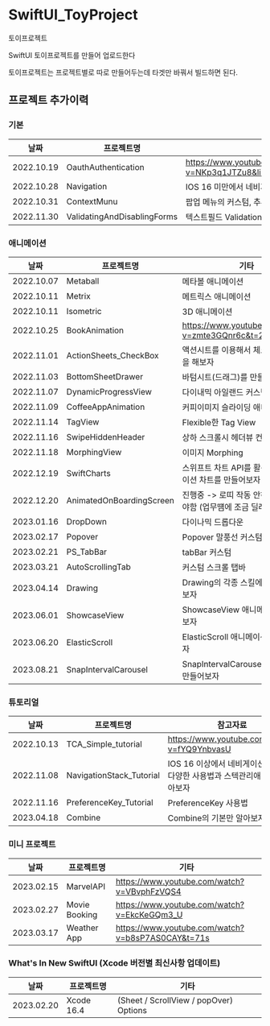 # SwiftUI_ToyProject

토이프로젝트

SwiftUI 토이프로젝트를 만들어 업로드한다

토이프로젝트는 프로젝트별로 따로 만들어두는데 타겟만 바꿔서 빌드하면 된다.

## 프로젝트 추가이력

### 기본

| 날짜  | 프로젝트명 | 기타 |
| ------ | ------ | ------ |
| 2022.10.19 | OauthAuthentication | https://www.youtube.com/watch?v=NKp3q1JTZu8&list=PLgOlaPUIbynqyJHiTEv7CFaXd8g5jtogT&index=44 |
| 2022.10.28 | Navigation | IOS 16 미만에서 네비게이션 링크의 다양한 사용법과 스텍관리애 대하여 알아보자 |
| 2022.10.31 | ContextMunu | 팝업 메뉴의 커스텀, 추후 프로젝트에 활용할 수 있음 |
| 2022.11.30 | ValidatingAndDisablingForms | 텍스트필드 Validation |

### 애니메이션

| 날짜  | 프로젝트명 | 기타 |
| ------ | ------ | ------ |
| 2022.10.07 | Metaball | 메타볼 애니메이션 |
| 2022.10.11 | Metrix | 메트릭스 애니메이션 |
| 2022.10.11 | Isometric | 3D 애니메이션 |
| 2022.10.25 | BookAnimation | https://www.youtube.com/watch?v=zmte3GQnr6c&t=22s |
| 2022.11.01 | ActionSheets_CheckBox | 액션시트를 이용해서 체크박스 커스텀을 해보자 |
| 2022.11.03 | BottomSheetDrawer | 바텀시트(드래그)를 만들어보자 |
| 2022.11.07 | DynamicProgressView | 다이내믹 아일랜드 커스텀 |
| 2022.11.09 | CoffeeAppAnimation | 커피이미지 슬라이딩 애니메이션 |
| 2022.11.14 | TagView | Flexible한 Tag View |
| 2022.11.16 | SwipeHiddenHeader | 상하 스크롤시 헤더뷰 컨트롤 |
| 2022.11.18 | MorphingView | 이미지 Morphing |
| 2022.12.19 | SwiftCharts | 스위프트 차트 API를 활용하여 에니메이션 차트를 만들어보자 |
| 2022.12.20 | AnimatedOnBoardingScreen | 진행중 -> 로띠 작동 안하는것 해결해야함 (업무떔에 조금 딜레이) |
| 2023.01.16 | DropDown | 다이나믹 드롭다운 |
| 2023.02.17 | Popover | Popover 말풍선 커스텀 |
| 2023.02.21 | PS_TabBar | tabBar 커스텀 |
| 2023.03.21 | AutoScrollingTab | 커스텀 스크롤 탭바 |
| 2023.04.14 | Drawing | Drawing의 각종 스킬에 대하여 알아보자 |
| 2023.06.01 | ShowcaseView | ShowcaseView 애니메이션을 만들어보자 |
| 2023.06.20 | ElasticScroll | ElasticScroll 애니메이션을 만들어보자 |
| 2023.08.21 | SnapIntervalCarousel | SnapIntervalCarousel 애니메이션을 만들어보자 |

### 튜토리얼

| 날짜  | 프로젝트명 | 참고자료 |
| ------ | ------ | ------ |
| 2022.10.13 | TCA_Simple_tutorial | https://www.youtube.com/watch?v=fYQ9YnbvasU |
| 2022.11.08 | NavigationStack_Tutorial | IOS 16 이상에서 네비게이션 스택의 다양한 사용법과 스텍관리애 대하여 알아보자 |
| 2022.11.16 | PreferenceKey_Tutorial | PreferenceKey 사용법 |
| 2023.04.18 | Combine | Combine의 기본만 알아보자 |

### 미니 프로젝트

| 날짜  | 프로젝트명 | 기타 |
| ------ | ------ | ------ |
| 2023.02.15 | MarvelAPI | https://www.youtube.com/watch?v=VBvphFzVQS4 |
| 2023.02.27 | Movie Booking | https://www.youtube.com/watch?v=EkcKeGQm3_U |
| 2023.03.17 | Weather App | https://www.youtube.com/watch?v=b8sP7AS0CAY&t=71s |

### What's In New SwiftUI (Xcode 버전별 최신사항 업데이트)

| 날짜  | 프로젝트명 | 기타 |
| ------ | ------ | ------ |
| 2023.02.20 | Xcode 16.4 | (Sheet / ScrollView / popOver) Options |
